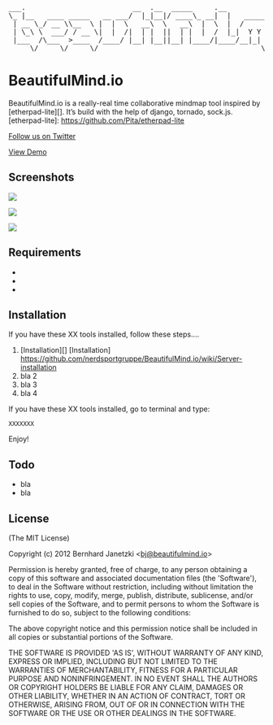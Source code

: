 <pre>
___.                         __  .__  _____     .__          .__            .___  .__        
\_ |__   ____ _____   __ ___/  |_|__|/ ____\_ __|  |   _____ |__| ____    __| _/  |__| ____  
 | __ \_/ __ \\__  \ |  |  \   __\  \   __\  |  \  |  /     \|  |/    \  / __ |   |  |/  _ \ 
 | \_\ \  ___/ / __ \|  |  /|  | |  ||  | |  |  /  |_|  Y Y  \  |   |  \/ /_/ |   |  (  <_> )
 |___  /\___  >____  /____/ |__| |__||__| |____/|____/__|_|  /__|___|  /\____ |  /\__|\____/ 
     \/     \/     \/                                      \/        \/      \/  \/
</pre>

# BeautifulMind.io

BeautifulMind.io is a really-real time collaborative mindmap tool inspired by [etherpad-lite][].
It’s build with the help of django, tornado, sock.js.
[etherpad-lite]: https://github.com/Pita/etherpad-lite

[Follow us on Twitter][]

  [Follow us on Twitter]: http://twitter.com/BeautifulMindio

[View Demo][]

  [View Demo]: http://beautifulmind.io


## Screenshots 

![][3]

![][1]

![][2]

 [3]: https://github.com/gravityonmars/wp-svbtle/raw/master/wp-svbtle/screenshot-3.png
 [1]: https://github.com/gravityonmars/wp-svbtle/raw/master/wp-svbtle/screenshot-1.png
 [2]: https://github.com/gravityonmars/wp-svbtle/raw/master/wp-svbtle/screenshot-2.png


## Requirements

-   [django]: https://www.djangoproject.com/
-	[tornado]: http://www.tornadoweb.org/
-	[sock.js]: http://www.sockjs.org/


## Installation
If you have these XX tools installed, follow these steps....

1. [Installation][]
[Installation] https://github.com/nerdsportgruppe/BeautifulMind.io/wiki/Server-installation
2. bla 2
3. bla 3
3. bla 4

If you have these XX tools installed, go to terminal and type:

`XXXXXXX`


Enjoy!


## Todo
* bla
* bla

## License 

(The MIT License)

Copyright (c) 2012 Bernhard Janetzki &lt;bj@beautifulmind.io&gt;

Permission is hereby granted, free of charge, to any person obtaining
a copy of this software and associated documentation files (the
'Software'), to deal in the Software without restriction, including
without limitation the rights to use, copy, modify, merge, publish,
distribute, sublicense, and/or sell copies of the Software, and to
permit persons to whom the Software is furnished to do so, subject to
the following conditions:

The above copyright notice and this permission notice shall be
included in all copies or substantial portions of the Software.

THE SOFTWARE IS PROVIDED 'AS IS', WITHOUT WARRANTY OF ANY KIND,
EXPRESS OR IMPLIED, INCLUDING BUT NOT LIMITED TO THE WARRANTIES OF
MERCHANTABILITY, FITNESS FOR A PARTICULAR PURPOSE AND NONINFRINGEMENT.
IN NO EVENT SHALL THE AUTHORS OR COPYRIGHT HOLDERS BE LIABLE FOR ANY
CLAIM, DAMAGES OR OTHER LIABILITY, WHETHER IN AN ACTION OF CONTRACT,
TORT OR OTHERWISE, ARISING FROM, OUT OF OR IN CONNECTION WITH THE
SOFTWARE OR THE USE OR OTHER DEALINGS IN THE SOFTWARE.